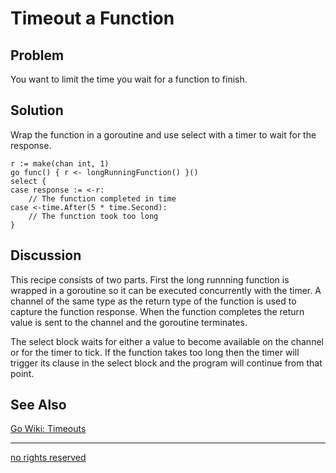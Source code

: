 # Timeout a Function

## Problem
You want to limit the time you wait for a function to finish.

## Solution

Wrap the function in a goroutine and use select with a timer to wait for the response.

    r := make(chan int, 1)
    go func() { r <- longRunningFunction() }()
    select {
    case response := <-r:
        // The function completed in time
    case <-time.After(5 * time.Second):
        // The function took too long
    }

## Discussion

This recipe consists of two parts. First the long runnning function is wrapped in a goroutine so it can be executed concurrently with the timer. A channel of the same type as the return type of the function is used to capture the function response. When the function completes the return value is sent to the channel and the goroutine terminates. 

The select block waits for either a value to become available on the channel or for the timer to tick. If the function takes too long then the timer will trigger its clause in the select block and the program will continue from that point. 

## See Also

[Go Wiki: Timeouts](http://code.google.com/p/go-wiki/wiki/Timeouts)

----
[no rights reserved](http://creativecommons.org/publicdomain/zero/1.0/)

